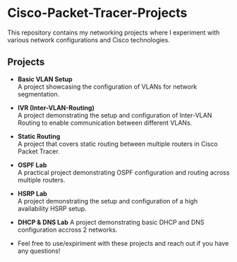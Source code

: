 # Cisco-Packet-Tracer-Projects

This repository contains my networking projects where I experiment with various network configurations and Cisco technologies.

## Projects

- **Basic VLAN Setup**  
  A project showcasing the configuration of VLANs for network segmentation.

- **IVR (Inter-VLAN-Routing)**  
   A project demonstrating the setup and configuration of Inter-VLAN Routing to enable communication between different VLANs.

- **Static Routing**  
  A project that covers static routing between multiple routers in Cisco Packet Tracer.

- **OSPF Lab**   
  A practical project demonstrating OSPF configuration and routing across multiple routers.
   
- **HSRP Lab**   
  A project demonstrating the setup and configuration of a high availability HSRP setup.

- **DHCP & DNS Lab**
  A project demonstrating basic DHCP and DNS configuration accross 2 networks.
 
 - Feel free to use/expiriment with these projects and reach out if you have any questions!




